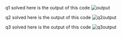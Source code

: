 q1 solved here is the output of this code
![output](https://github.com/user-attachments/assets/a97ebce1-7a8b-427e-be19-b4125ee0bdeb)

q2 solved here is the output of this code
![q2output](https://github.com/user-attachments/assets/98156ff5-1635-42c5-973e-fb3f2c5cb7f1)

q3 solved here is the output of this code
![q3output](https://github.com/user-attachments/assets/bb056c8e-89d5-46b9-8b0f-a13b615cc083)

